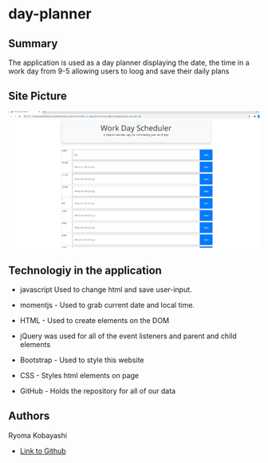# day-planner



## Summary 

The application is used as a day planner displaying the date, the time in a work day from 9-5 allowing users to loog and save their daily plans

## Site Picture 
![site](planner.png)
  
 

## Technologiy in the application

- javascript  Used to  change html and save user-input.
- momentjs - Used to grab current date and local time.

- HTML - Used to create elements on the DOM

- jQuery was used for all of the event listeners and parent and child elements


- Bootstrap - Used to style this website


- CSS - Styles html elements on page

- GitHub - Holds the repository for all of our data
 



## Authors

Ryoma Kobayashi

- [Link to Github](https://github.com/ryokoba689)



